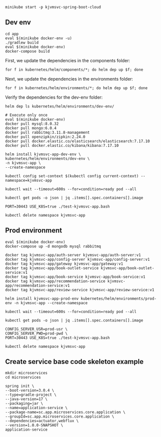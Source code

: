 ```
minikube start -p kjvmsvc-spring-boot-cloud
```

## Dev env

```
cd app
eval $(minikube docker-env -u)
./gradlew build
eval $(minikube docker-env)
docker-compose build
```

First, we update the dependencies in the components folder:
```
for f in kubernetes/helm/components/*; do helm dep up $f; done
```

Next, we update the dependencies in the environments folder:
```
for f in kubernetes/helm/environments/*; do helm dep up $f; done
```

Verify the dependencies for the dev-env folder:
```
helm dep ls kubernetes/helm/environments/dev-env/
```

```
# Execute only once
eval $(minikube docker-env)
docker pull mysql:8.0.32
docker pull mongo:6.0.4
docker pull rabbitmq:3.11.8-management
docker pull openzipkin/zipkin:2.24.0
docker pull docker.elastic.co/elasticsearch/elasticsearch:7.17.10
docker pull docker.elastic.co/kibana/kibana:7.17.10
```

```
helm install kjvmsvc-app-dev-env \
kubernetes/helm/environments/dev-env \
-n kjvmsvc-app \
--create-namespace
```

```
kubectl config set-context $(kubectl config current-context) --namespace=kjvmsvc-app
```

```
kubectl wait --timeout=600s --for=condition=ready pod --all
```

```
kubectl get pods -o json | jq .items[].spec.containers[].image
```

```
PORT=30443 USE_K8S=true ./test-kjvmsvc-app.bash
```

```
kubectl delete namespace kjvmsvc-app
```

## Prod environment

```
eval $(minikube docker-env)
docker-compose up -d mongodb mysql rabbitmq
```

```
docker tag kjvmsvc-app/auth-server kjvmsvc-app/auth-server:v1
docker tag kjvmsvc-app/config-server kjvmsvc-app/config-server:v1
docker tag kjvmsvc-app/gateway kjvmsvc-app/gateway:v1
docker tag kjvmsvc-app/book-outlet-service kjvmsvc-app/book-outlet-service:v1
docker tag kjvmsvc-app/book-service kjvmsvc-app/book-service:v1
docker tag kjvmsvc-app/recommendation-service kjvmsvc-app/recommendation-service:v1
docker tag kjvmsvc-app/review-service kjvmsvc-app/review-service:v1
```

```
helm install kjvmsvc-app-prod-env kubernetes/helm/environments/prod-env -n kjvmsvc-app --create-namespace
```

```
kubectl wait --timeout=600s --for=condition=ready pod --all
```

```
kubectl get pods -o json | jq .items[].spec.containers[].image
```

```
CONFIG_SERVER_USR=prod-usr \
CONFIG_SERVER_PWD=prod-pwd \
PORT=30443 USE_K8S=true ./test-kjvmsvc-app.bash
```

```
kubectl delete namespace kjvmsvc-app
```

## Create service base code skeleton example

```
mkdir microservices
cd microservices
```

```
spring init \
--boot-version=3.0.4 \
--type=gradle-project \
--java-version=17 \
--packaging=jar \
--name=application-service \
--package-name=sc.app.microservices.core.application \
--groupId=sc.app.microservices.core.application \
--dependencies=actuator,webflux \
--version=1.0.0-SNAPSHOT \
application-service
```